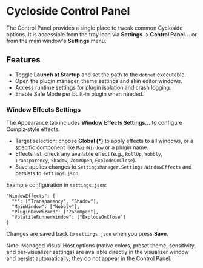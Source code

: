 # Cycloside Control Panel

The Control Panel provides a single place to tweak common Cycloside options.
It is accessible from the tray icon via **Settings → Control Panel…** or from
the main window's **Settings** menu.

## Features

- Toggle **Launch at Startup** and set the path to the `dotnet` executable.
- Open the plugin manager, theme settings and skin editor windows.
- Access runtime settings for plugin isolation and crash logging.
- Enable Safe Mode per built-in plugin when needed.

### Window Effects Settings

The Appearance tab includes **Window Effects Settings…** to configure Compiz‑style effects.

- Target selection: choose **Global (*)** to apply effects to all windows, or a specific component like `MainWindow` or a plugin name.
- Effects list: check any available effect (e.g., `RollUp`, `Wobbly`, `Transparency`, `Shadow`, `ZoomOpen`, `ExplodeOnClose`).
- Save applies changes to `SettingsManager.Settings.WindowEffects` and persists to `settings.json`.

Example configuration in `settings.json`:

```
"WindowEffects": {
  "*": ["Transparency", "Shadow"],
  "MainWindow": ["Wobbly"],
  "PluginDevWizard": ["ZoomOpen"],
  "VolatileRunnerWindow": ["ExplodeOnClose"]
}
```

Changes are saved back to `settings.json` when you press **Save**.

Note: Managed Visual Host options (native colors, preset theme, sensitivity, and per‑visualizer settings)
are available directly in the visualizer window and persist automatically; they do not appear in the Control Panel.
